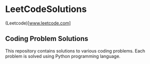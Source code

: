 # LeetCodeSolutions

(Leetcode)[www.leetcode.com]

## Coding Problem Solutions

This repository contains solutions to various coding problems. Each problem is solved using Python programming language.
